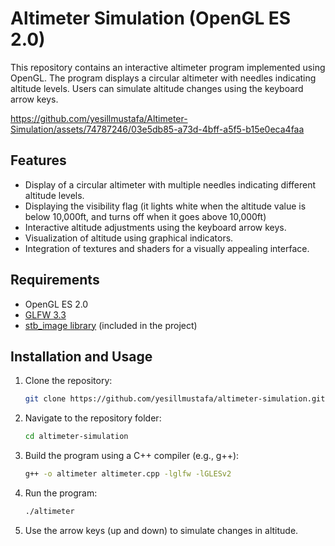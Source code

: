 # Altimeter Simulation (OpenGL ES 2.0)

This repository contains an interactive altimeter program implemented using OpenGL. The program displays a circular altimeter with needles indicating altitude levels. Users can simulate altitude changes using the keyboard arrow keys.

https://github.com/yesillmustafa/Altimeter-Simulation/assets/74787246/03e5db85-a73d-4bff-a5f5-b15e0eca4faa

## Features

- Display of a circular altimeter with multiple needles indicating different altitude levels.
- Displaying the visibility flag (it lights white when the altitude value is below 10,000ft, and turns off when it goes above 10,000ft)
- Interactive altitude adjustments using the keyboard arrow keys.
- Visualization of altitude using graphical indicators.
- Integration of textures and shaders for a visually appealing interface.

## Requirements

- OpenGL ES 2.0
- [GLFW 3.3](https://www.glfw.org/)
- [stb_image library](https://github.com/nothings/stb) (included in the project)

## Installation and Usage

1. Clone the repository:
   ```bash
   git clone https://github.com/yesillmustafa/altimeter-simulation.git
   ```
2. Navigate to the repository folder:
    ```bash
   cd altimeter-simulation
    ```
3. Build the program using a C++ compiler (e.g., g++):
    ```bash
   g++ -o altimeter altimeter.cpp -lglfw -lGLESv2
    ```
4. Run the program:
    ```bash
   ./altimeter
     ```
5. Use the arrow keys (up and down) to simulate changes in altitude.
